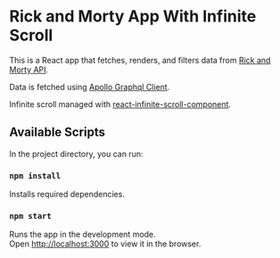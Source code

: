 # Rick and Morty App With Infinite Scroll

This is a React app that fetches, renders, and filters data from [Rick and Morty API](https://rickandmortyapi.com/).

Data is fetched using [Apollo Graphql Client](https://www.apollographql.com/docs/react/).

Infinite scroll managed with [react-infinite-scroll-component](https://github.com/ankeetmaini/react-infinite-scroll-component).

## Available Scripts

In the project directory, you can run:

### `npm install`

Installs required dependencies.

### `npm start`

Runs the app in the development mode.\
Open [http://localhost:3000](http://localhost:3000) to view it in the browser.
